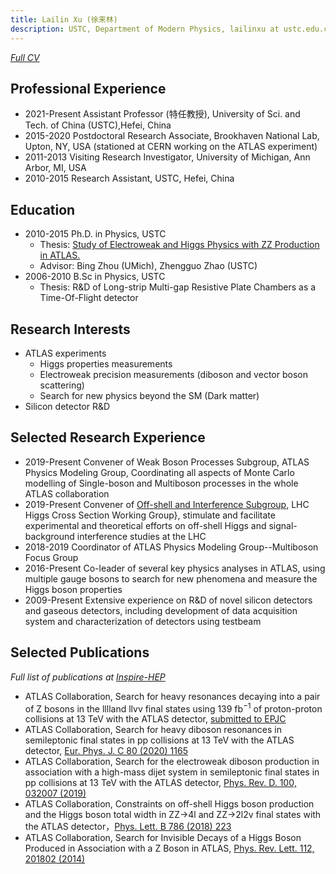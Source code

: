 ```yaml
---
title: Lailin Xu (徐来林)
description: USTC, Department of Modern Physics, lailinxu at ustc.edu.cn
---
```


[*Full CV*](CV_lailin_2020_short.pdf)

## Professional Experience

* 2021-Present Assistant Professor (特任教授), University of Sci. and Tech. of China (USTC),Hefei, China
* 2015-2020    Postdoctoral Research Associate, Brookhaven National Lab, Upton, NY, USA (stationed at CERN working on the ATLAS experiment)
* 2011-2013    Visiting Research Investigator, University of Michigan, Ann Arbor, MI, USA
* 2010-2015    Research Assistant, USTC, Hefei, China

## Education

* 2010-2015    Ph.D. in Physics, USTC
   * Thesis: [Study of Electroweak and Higgs Physics with ZZ Production in ATLAS.](http://inspirehep.net/record/1381319/)
   * Advisor: Bing Zhou (UMich), Zhengguo Zhao (USTC)
* 2006-2010    B.Sc in Physics, USTC
   * Thesis:  R&D of Long-strip Multi-gap Resistive Plate Chambers as a Time-Of-Flight detector

## Research Interests

* ATLAS experiments
   * Higgs properties measurements
   * Electroweak precision measurements (diboson and vector boson scattering)
   * Search for new physics beyond the SM (Dark matter)
* Silicon detector R&D

## Selected Research Experience

* 2019-Present Convener of Weak Boson Processes Subgroup, ATLAS Physics Modeling Group, Coordinating all aspects of Monte Carlo modelling of Single-boson and Multiboson processes in the whole ATLAS collaboration
* 2019-Present Convener of [Off-shell and Interference Subgroup](https://twiki.cern.ch/twiki/bin/view/LHCPhysics/LHCHXSWGOFFSHELL), LHC Higgs Cross Section Working Group}, stimulate and facilitate experimental and theoretical efforts on off-shell Higgs and signal-background interference studies at the LHC
* 2018-2019 Coordinator of ATLAS Physics Modeling Group--Multiboson Focus Group
* 2016-Present Co-leader of several key physics analyses in ATLAS, using multiple gauge bosons to search for new phenomena and measure the Higgs boson properties
* 2009-Present Extensive experience on R&D of novel silicon detectors and gaseous detectors, including development of data acquisition system and characterization of detectors using testbeam

## Selected Publications

*Full list of publications at [Inspire-HEP](https://inspirehep.net/literature?sort=mostrecent&size=25&page=1&q=a%20Lai.Lin.Xu.1)*

* ATLAS Collaboration, Search for heavy resonances decaying into a pair of Z bosons in the lllland llvv final states using 139 fb<sup>−1</sup> of proton-proton collisions at 13 TeV with the ATLAS detector, [submitted to EPJC](https://arxiv.org/abs/2009.14791)
* ATLAS Collaboration, Search for heavy diboson resonances in semileptonic final states in pp collisions at 13 TeV with the ATLAS detector, [Eur. Phys. J. C 80 (2020) 1165](https://doi.org/10.1140/epjc/s10052-020-08554-y)
* ATLAS Collaboration, Search for the electroweak diboson production in association with a high-mass dijet system in semileptonic final states in pp collisions at 13 TeV with the ATLAS detector, [Phys. Rev. D. 100, 032007 (2019)](https://doi.org/10.1103/PhysRevD.100.032007)
* ATLAS Collaboration, Constraints on off-shell Higgs boson production and the Higgs boson total width in ZZ->4l and ZZ->2l2v final states with the ATLAS detector，[Phys. Lett. B 786 (2018) 223](https://doi.org/10.1016/j.physletb.2018.09.048)
* ATLAS Collaboration, Search for Invisible Decays of a Higgs Boson Produced in Association with a Z Boson in ATLAS, [Phys. Rev. Lett. 112, 201802 (2014)](https://doi.org/10.1103/PhysRevLett.112.201802)
